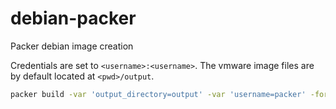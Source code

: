 # debian-packer

Packer debian image creation

Credentials are set to `<username>:<username>`.
The vmware image files are by default located at `<pwd>/output`.

```bash
packer build -var 'output_directory=output' -var 'username=packer' -force debian.pkr.hcl
```
